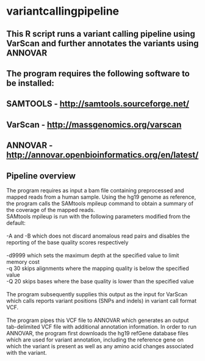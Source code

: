 # variantcallingpipeline

## This R script runs a variant calling pipeline using VarScan and further annotates the variants using ANNOVAR

## The program requires the following software to be installed:

## SAMTOOLS - http://samtools.sourceforge.net/
## VarScan - http://massgenomics.org/varscan
## ANNOVAR - http://annovar.openbioinformatics.org/en/latest/


## Pipeline overview
The program requires as input a bam file containing preprocessed and mapped reads from a human sample. Using the hg19 genome as reference, the program calls the SAMtools mpileup command  to obtain a summary of the coverage of the mapped reads.
<br />
SAMtools mpileup is run with the following parameters modified from the default:<br />	
	-A and -B which does not discard anomalous read pairs and disables the reporting of the base quality scores respectively<br />	
	-d9999 which sets the maximum depth at the specified value to limit memory cost<br />
	-q 30 skips alignments where the mapping quality is below the specified value<br />
	-Q 20 skips bases where the base quality is lower than the specified value<br /><br />
 The program subsequently supplies this output as the input for VarScan which calls reports variant positions (SNPs and indels) in variant call format VCF.<br /><br />
 The program pipes this VCF file to ANNOVAR which generates an output tab-delimited VCF file with additional annotation information. In order to run ANNOVAR, the program first downloads the hg19 refGene database files which are used for variant annotation, including the reference gene on which the variant is present as well as any amino acid changes associated with the variant.
